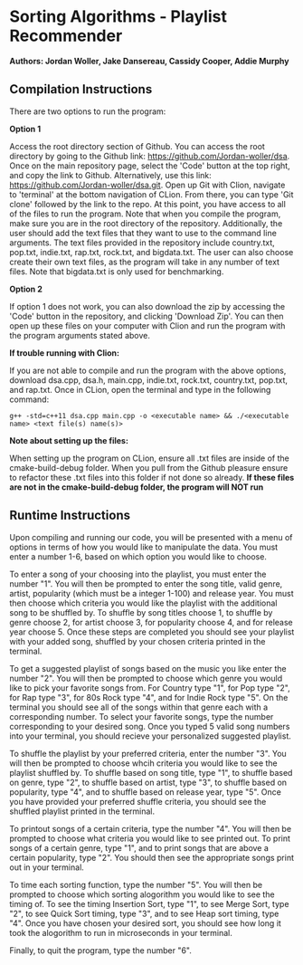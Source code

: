 # Sorting Algorithms - Playlist Recommender

**Authors: Jordan Woller, Jake Dansereau, Cassidy Cooper, Addie Murphy**

## Compilation Instructions
There are two options to run the program: 

**Option 1** 

Access the root directory section of Github.  You can access the root directory by going to the Github link: https://github.com/Jordan-woller/dsa. Once on the main repository page, select the 'Code' button at the top right, and copy the link to Github. Alternatively, use this link: https://github.com/Jordan-woller/dsa.git. Open up Git with Clion, navigate to 'terminal' at the bottom navigation of CLion. From there, you can type 'Git clone' followed by the link to the repo.  At this point, you have access to all of the files to run the program.  Note that when you compile the program, make sure you are in the root directory of the repository. Additionally, the user should add the text files that they want to use to the command line arguments. The text files provided in the repository include country.txt, pop.txt, indie.txt, rap.txt, rock.txt, and bigdata.txt. The user can also choose create their own text files, as the program will take in any number of text files. Note that bigdata.txt is only used for benchmarking. 

**Option 2** 

If option 1 does not work, you can also download the zip by accessing the 'Code' button in the repository, and clicking
'Download Zip'.  You can then open up these files on your computer with Clion and run the program with the program
arguments stated above.  

**If trouble running with Clion:** 

If you are not able to compile and run the program with the above options,  download dsa.cpp, dsa.h, main.cpp, 
indie.txt, rock.txt, country.txt, pop.txt, and rap.txt.  Once in CLion, open the terminal and type in the 
following command:

```
g++ -std=c++11 dsa.cpp main.cpp -o <executable name> && ./<executable name> <text file(s) name(s)> 
``` 

**Note about setting up the files:**

When setting up the program on CLion, ensure all .txt files are inside of the cmake-build-debug folder. 
When you pull from the Github pleasure ensure to refactor these .txt files into this folder if not 
done so already. **If these files are not in the cmake-build-debug folder, the program will NOT run**

## Runtime Instructions
Upon compiling and running our code, you will be presented with a menu of options in terms of how you would like to manipulate the data. You must enter a number 1-6, based on which option you would like to choose.

To enter a song of your choosing into the playlist, you must enter the number "1". You will then be prompted to enter the song title, valid genre, artist, popularity (which must be a integer 1-100) and release year. You must then choose which criteria you would like the playlist with the additional song to be shuffled by. To shuffle by song titles choose 1, to shuffle by genre choose 2, for artist choose 3, for popularity choose 4, and for release year choose 5. Once these steps are completed you should see your playlist with your added song, shuffled by your chosen criteria printed in the terminal. 


To get a suggested playlist of songs based on the music you like enter the number "2". You will then be prompted to choose which genre you would like to pick your favorite songs from. For Country type "1", for Pop type "2", for Rap type "3", for 80s Rock type "4", and for Indie Rock type "5". On the terminal you should see all of the songs within that genre each with a corresponding number. To select your favorite songs, type the number corresponding to your desired song. Once you typed 5 valid song numbers into your terminal, you should recieve your personalized suggested playlist. 


To shuffle the playlist by your preferred criteria, enter the number "3". You will then be prompted to choose whcih criteria you would like to see the playlist shuffled by. To shuffle based on song title, type "1", to shuffle based on genre, type "2", to shuffle based on artist, type "3", to shuffle based on popularity, type "4", and to shuffle based on release year, type "5". Once you have provided your preferred shuffle criteria, you should see the shuffled playlist printed in the terminal. 


To printout songs of a certain criteria, type the number "4". You will then be prompted to choose what criteria you would like to see printed out. To print songs of a certain genre, type "1", and to print songs that are above a certain popularity, type "2". You should then see the appropriate songs print out in your terminal. 


To time each sorting function, type the number "5". You will then be prompted to choose which sorting alogorithm you would like to see the timing of. To see the timing Insertion Sort, type "1", to see Merge Sort, type "2", to see Quick Sort timing, type "3", and to see Heap sort timing, type "4". Once you have chosen your desired sort, you should see how long it took the alogorithm to run in microseconds in your terminal. 

Finally, to quit the program, type the number "6".


